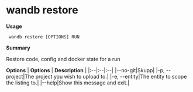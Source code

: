 # wandb restore

**Usage**

` wandb restore [OPTIONS] RUN`

**Summary**

Restore code, config and docker state for a run


**Options**
| **Options** | **Description** |
|:--|:--|:--|
|--no-git|Skupp|
|-p, --project|The project you wish to upload to.|
|-e, --entity|The entity to scope the listing to.|
|--help|Show this message and exit.|


